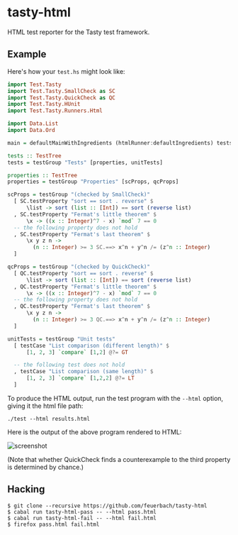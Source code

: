 tasty-html
==========

HTML test reporter for the Tasty test framework.


## Example

Here's how your `test.hs` might look like:

```haskell
import Test.Tasty
import Test.Tasty.SmallCheck as SC
import Test.Tasty.QuickCheck as QC
import Test.Tasty.HUnit
import Test.Tasty.Runners.Html

import Data.List
import Data.Ord

main = defaultMainWithIngredients (htmlRunner:defaultIngredients) tests

tests :: TestTree
tests = testGroup "Tests" [properties, unitTests]

properties :: TestTree
properties = testGroup "Properties" [scProps, qcProps]

scProps = testGroup "(checked by SmallCheck)"
  [ SC.testProperty "sort == sort . reverse" $
      \list -> sort (list :: [Int]) == sort (reverse list)
  , SC.testProperty "Fermat's little theorem" $
      \x -> ((x :: Integer)^7 - x) `mod` 7 == 0
  -- the following property does not hold
  , SC.testProperty "Fermat's last theorem" $
      \x y z n ->
        (n :: Integer) >= 3 SC.==> x^n + y^n /= (z^n :: Integer)
  ]

qcProps = testGroup "(checked by QuickCheck)"
  [ QC.testProperty "sort == sort . reverse" $
      \list -> sort (list :: [Int]) == sort (reverse list)
  , QC.testProperty "Fermat's little theorem" $
      \x -> ((x :: Integer)^7 - x) `mod` 7 == 0
  -- the following property does not hold
  , QC.testProperty "Fermat's last theorem" $
      \x y z n ->
        (n :: Integer) >= 3 QC.==> x^n + y^n /= (z^n :: Integer)
  ]

unitTests = testGroup "Unit tests"
  [ testCase "List comparison (different length)" $
      [1, 2, 3] `compare` [1,2] @?= GT

  -- the following test does not hold
  , testCase "List comparison (same length)" $
      [1, 2, 3] `compare` [1,2,2] @?= LT
  ]
```

To produce the HTML output, run the test program with the `--html` option,
giving it the html file path:

```
./test --html results.html
```

Here is the output of the above program rendered to HTML:

![screenshot](https://user-images.githubusercontent.com/1714287/232209106-1be5cf5c-983c-46ba-a9cd-062b4786b0d0.png)

(Note that whether QuickCheck finds a counterexample to the third property is
determined by chance.)

## Hacking

```
$ git clone --recursive https://github.com/feuerbach/tasty-html
$ cabal run tasty-html-pass -- --html pass.html
$ cabal run tasty-html-fail -- --html fail.html
$ firefox pass.html fail.html
```
